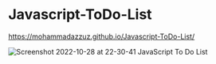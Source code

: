 # Javascript-ToDo-List
https://mohammadazzuz.github.io/Javascript-ToDo-List/

![Screenshot 2022-10-28 at 22-30-41 JavaScript To Do List](https://user-images.githubusercontent.com/112818173/198726925-b89d0403-dc62-4c5d-84ae-f33fe0fa5723.png)
